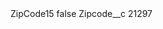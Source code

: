 <?xml version="1.0" encoding="UTF-8"?>
<CustomMetadata xmlns="http://soap.sforce.com/2006/04/metadata" xmlns:xsi="http://www.w3.org/2001/XMLSchema-instance" xmlns:xsd="http://www.w3.org/2001/XMLSchema">
    <label>ZipCode15</label>
    <protected>false</protected>
    <values>
        <field>Zipcode__c</field>
        <value xsi:type="xsd:string">21297</value>
    </values>
</CustomMetadata>
